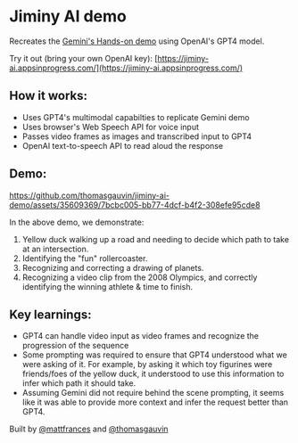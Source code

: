 # Jiminy AI demo 

Recreates the [Gemini's Hands-on demo](https://www.youtube.com/watch?v=UIZAiXYceBI) using OpenAI's GPT4 model.

Try it out (bring your own OpenAI key): [https://jiminy-ai.appsinprogress.com/](https://jiminy-ai.appsinprogress.com/)

## How it works:
* Uses GPT4's multimodal capabilties to replicate Gemini demo
* Uses browser's Web Speech API for voice input
* Passes video frames as images and transcribed input to GPT4
* OpenAI text-to-speech API to read aloud the response

## Demo:

https://github.com/thomasgauvin/jiminy-ai-demo/assets/35609369/7bcbc005-bb77-4dcf-b4f2-308efe95cde8

In the above demo, we demonstrate:
1. Yellow duck walking up a road and needing to decide which path to take at an intersection.
2. Identifying the "fun" rollercoaster.
3. Recognizing and correcting a drawing of planets.
4. Recognizing a video clip from the 2008 Olympics, and correctly identifying the winning athlete & time to finish.

## Key learnings:
* GPT4 can handle video input as video frames and recognize the progression of the sequence
* Some prompting was required to ensure that GPT4 understood what we were asking of it. For example, by asking it which toy figurines were friends/foes of the yellow duck, it understood to use this information to infer which path it should take.
* Assuming Gemini did not require behind the scene prompting, it seems like it was able to provide more context and infer the request better than GPT4.

Built by [@mattfrances](https://github.com/mattfrances) and [@thomasgauvin](https://github.com/thomasgauvin) 
